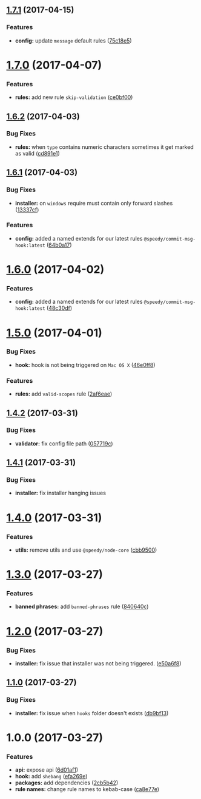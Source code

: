 <a name="1.7.1"></a>
## [1.7.1](https://github.com/alan-agius4/speedy-commit-msg-hook/compare/v1.7.0...v1.7.1) (2017-04-15)


### Features

* **config:** update `message` default rules ([75c18e5](https://github.com/alan-agius4/speedy-commit-msg-hook/commit/75c18e5))



<a name="1.7.0"></a>
# [1.7.0](https://github.com/alan-agius4/speedy-commit-msg-hook/compare/v1.6.2...v1.7.0) (2017-04-07)


### Features

* **rules:** add new rule `skip-validation` ([ce0bf00](https://github.com/alan-agius4/speedy-commit-msg-hook/commit/ce0bf00))



<a name="1.6.2"></a>
## [1.6.2](https://github.com/alan-agius4/speedy-commit-msg-hook/compare/v1.6.1...v1.6.2) (2017-04-03)


### Bug Fixes

* **rules:** when `type` contains numeric characters sometimes it get marked as valid ([cd891e1](https://github.com/alan-agius4/speedy-commit-msg-hook/commit/cd891e1))



<a name="1.6.1"></a>
## [1.6.1](https://github.com/alan-agius4/speedy-commit-msg-hook/compare/v1.6.0...v1.6.1) (2017-04-03)


### Bug Fixes

* **installer:** on `windows` require must contain only forward slashes ([13337cf](https://github.com/alan-agius4/speedy-commit-msg-hook/commit/13337cf))


### Features

* **config:** added a named extends for our latest rules `@speedy/commit-msg-hook:latest` ([64b0a17](https://github.com/alan-agius4/speedy-commit-msg-hook/commit/64b0a17))



<a name="1.6.0"></a>
# [1.6.0](https://github.com/alan-agius4/speedy-commit-msg-hook/compare/v1.5.0...v1.6.0) (2017-04-02)


### Features

* **config:** added a named extends for our latest rules `@speedy/commit-msg-hook:latest` ([48c30df](https://github.com/alan-agius4/speedy-commit-msg-hook/commit/48c30df))



<a name="1.5.0"></a>
# [1.5.0](https://github.com/alan-agius4/speedy-commit-msg-hook/compare/v1.4.2...v1.5.0) (2017-04-01)


### Bug Fixes

* **hook:** hook is not being triggered on `Mac OS X` ([46e0ff8](https://github.com/alan-agius4/speedy-commit-msg-hook/commit/46e0ff8))


### Features

* **rules:** add `valid-scopes` rule ([2af6eae](https://github.com/alan-agius4/speedy-commit-msg-hook/commit/2af6eae))



<a name="1.4.2"></a>
## [1.4.2](https://github.com/alan-agius4/speedy-commit-msg-hook/compare/v1.4.1...v1.4.2) (2017-03-31)


### Bug Fixes

* **validator:** fix config file path ([057719c](https://github.com/alan-agius4/speedy-commit-msg-hook/commit/057719c))



<a name="1.4.1"></a>
## [1.4.1](https://github.com/alan-agius4/speedy-commit-msg-hook/compare/v1.4.0...v1.4.1) (2017-03-31)

### Bug Fixes

* **installer:** fix installer hanging issues



<a name="1.4.0"></a>
# [1.4.0](https://github.com/alan-agius4/speedy-commit-msg-hook/compare/v1.3.0...v1.4.0) (2017-03-31)


### Features

* **utils:** remove utils and use `@speedy/node-core` ([cbb9500](https://github.com/alan-agius4/speedy-commit-msg-hook/commit/cbb9500))



<a name="1.3.0"></a>
# [1.3.0](https://github.com/alan-agius4/speedy-commit-msg-hook/compare/v1.2.0...v1.3.0) (2017-03-27)


### Features

* **banned phrases:** add `banned-phrases` rule ([840640c](https://github.com/alan-agius4/speedy-commit-msg-hook/commit/840640c))



<a name="1.2.0"></a>
# [1.2.0](https://github.com/alan-agius4/speedy-commit-msg-hook/compare/v1.1.2...v1.2.0) (2017-03-27)


### Bug Fixes

* **installer:** fix issue that installer was not being triggered. ([e50a6f8](https://github.com/alan-agius4/speedy-commit-msg-hook/commit/e50a6f8))



<a name="1.1.0"></a>
## [1.1.0](https://github.com/alan-agius4/speedy-commit-msg-hook/compare/v1.0.0...v1.1.1) (2017-03-27)


### Bug Fixes

* **installer:** fix issue when `hooks` folder doesn't exists ([db9bf13](https://github.com/alan-agius4/speedy-commit-msg-hook/commit/db9bf13))



<a name="1.0.0"></a>
# 1.0.0 (2017-03-27)


### Features

* **api:** expose api ([6d01af1](https://github.com/alan-agius4/speedy-commit-msg-hook/commit/6d01af1))
* **hook:** add `shebang` ([efa269e](https://github.com/alan-agius4/speedy-commit-msg-hook/commit/efa269e))
* **packages:** add dependencies ([2cb5b42](https://github.com/alan-agius4/speedy-commit-msg-hook/commit/2cb5b42))
* **rule names:** change rule names to kebab-case ([ca8e77e](https://github.com/alan-agius4/speedy-commit-msg-hook/commit/ca8e77e))



